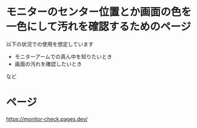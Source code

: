 # モニターのセンター位置とか画面の色を一色にして汚れを確認するためのページ

以下の状況での使用を想定しています

- モニターアームでの真ん中を知りたいとき
- 画面の汚れを確認したいとき

など

# ページ

https://monitor-check.pages.dev/